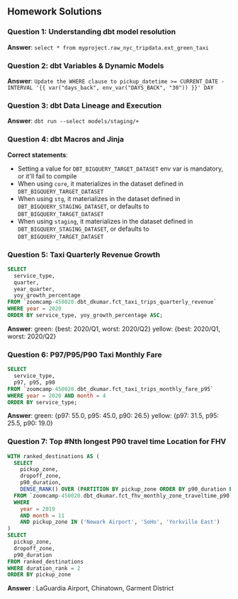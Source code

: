
## Homework Solutions

### Question 1: Understanding dbt model resolution
**Answer**: `select * from myproject.raw_nyc_tripdata.ext_green_taxi`

### Question 2: dbt Variables & Dynamic Models
**Answer**: `Update the WHERE clause to pickup_datetime >= CURRENT_DATE - INTERVAL '{{ var("days_back", env_var("DAYS_BACK", "30")) }}' DAY`

### Question 3: dbt Data Lineage and Execution
**Answer**: `dbt run --select models/staging/+`

### Question 4: dbt Macros and Jinja
**Correct statements**:
- Setting a value for `DBT_BIGQUERY_TARGET_DATASET` env var is mandatory, or it'll fail to compile
- When using `core`, it materializes in the dataset defined in `DBT_BIGQUERY_TARGET_DATASET`
- When using `stg`, it materializes in the dataset defined in `DBT_BIGQUERY_STAGING_DATASET`, or defaults to `DBT_BIGQUERY_TARGET_DATASET`
- When using `staging`, it materializes in the dataset defined in `DBT_BIGQUERY_STAGING_DATASET`, or defaults to `DBT_BIGQUERY_TARGET_DATASET`


### Question 5: Taxi Quarterly Revenue Growth
```sql
SELECT 
  service_type,
  quarter,
  year_quarter,
  yoy_growth_percentage
FROM `zoomcamp-450020.dbt_dkumar.fct_taxi_trips_quarterly_revenue`
WHERE year = 2020
ORDER BY service_type, yoy_growth_percentage ASC;
```

**Answer**: green: {best: 2020/Q1, worst: 2020/Q2} yellow: {best: 2020/Q1, worst: 2020/Q2}

### Question 6: P97/P95/P90 Taxi Monthly Fare
```sql
SELECT 
  service_type,
  p97, p95, p90
FROM `zoomcamp-450020.dbt_dkumar.fct_taxi_trips_monthly_fare_p95`
WHERE year = 2020 AND month = 4
ORDER BY service_type;
```

**Answer**: green: {p97: 55.0, p95: 45.0, p90: 26.5} yellow: {p97: 31.5, p95: 25.5, p90: 19.0}

### Question 7: Top #Nth longest P90 travel time Location for FHV
```sql
WITH ranked_destinations AS (
  SELECT
    pickup_zone,
    dropoff_zone,
    p90_duration,
    DENSE_RANK() OVER (PARTITION BY pickup_zone ORDER BY p90_duration DESC) AS duration_rank
  FROM `zoomcamp-450020.dbt_dkumar.fct_fhv_monthly_zone_traveltime_p90`
  WHERE 
    year = 2019 
    AND month = 11
    AND pickup_zone IN ('Newark Airport', 'SoHo', 'Yorkville East')
)
SELECT
  pickup_zone,
  dropoff_zone,
  p90_duration
FROM ranked_destinations
WHERE duration_rank = 2
ORDER BY pickup_zone
```
**Answer** : LaGuardia Airport, Chinatown, Garment District